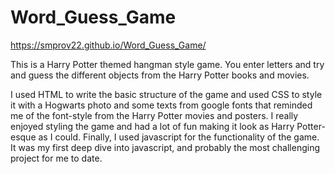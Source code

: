 # Word_Guess_Game

https://smprov22.github.io/Word_Guess_Game/

This is a Harry Potter themed hangman style game.  You enter letters and try and guess the different objects from the Harry Potter books and movies.  

I used HTML to write the basic structure of the game and used CSS to style it with a Hogwarts photo and some texts from google fonts that reminded me of the font-style from the Harry Potter movies and posters.  I really enjoyed styling the game and had a lot of fun making it look as Harry Potter-esque as I could.  Finally, I used javascript for the functionality of the game.  It was my first deep dive into javascript, and probably the most challenging project for me to date.
